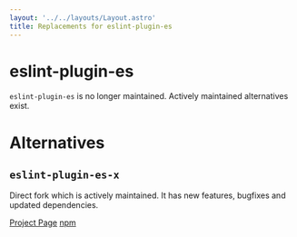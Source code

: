 ```yaml
---
layout: '../../layouts/Layout.astro'
title: Replacements for eslint-plugin-es
---
```


# eslint-plugin-es

`eslint-plugin-es` is no longer maintained. Actively maintained alternatives
exist.

# Alternatives

## `eslint-plugin-es-x`

Direct fork which is actively maintained. It has new features, bugfixes and updated dependencies.

[Project Page](https://github.com/eslint-community/eslint-plugin-es-x)
[npm](https://www.npmjs.com/package/eslint-plugin-es-x)
